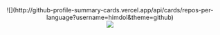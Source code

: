 


<div align=center>
    ![](http://github-profile-summary-cards.vercel.app/api/cards/repos-per-language?username=himdol&theme=github)
</div>



<div align=center>
    <img src="https://img.shields.io/badge/JAVA-007396?style=for-the-badge&logo=java&logoColor=white">
</div>

